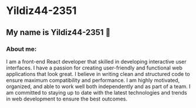 # Yildiz44-2351
<h2>My name is Yildiz44-2351 👩 </h2> 

<h3>About me: </h3> 
 I am a front-end React developer that skilled in developing interactive user interfaces.
 I have a passion for creating user-friendly and functional web applications that look great. I believe in writing clean and structured code to ensure maximum    compatibility and performance.
 I am highly motivated, organized, and able to work well both independently and as part of a team.
 I am committed to staying up to date with the latest technologies and trends in web development to ensure the best outcomes.
<br><br>
